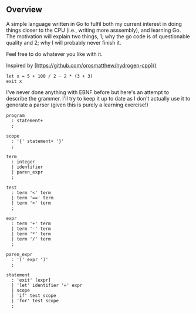 ## Overview

A simple language written in Go to fulfil both my current interest in doing things closer to the CPU (i.e., writing more asssembly), and learning Go. The motivation will explain two things, 1; why the go code is of questionable quality and 2; why I will probably never finish it.

Feel free to do whatever you like with it.

Inspired by [https://github.com/orosmatthew/hydrogen-cpp]()

```
let x = 5 + 100 / 2 - 2 * (3 + 3)  
exit x
```

I've never done anything with EBNF before but here's an attempt to describe the grammer. I'll try to keep it up to date as I don't actually use it to generate a parser (given this is purely a learning exercise!)

``` ebnf
program
  : statement+
  ;

scope
  : '{' statement+ '}'
  ;

term
  : integer
  | identifier
  | paren_expr
  ;

test
  : term '<' term
  | term '==' term
  | term '>' term
  ;

expr
  : term '+' term
  | term '-' term
  | term '*' term
  | term '/' term
  ;

paren_expr
  : '(' expr ')'
  ;

statement
  : 'exit' [expr]
  | 'let' identifier '=' expr
  | scope
  | 'if' test scope
  | 'for' test scope
  ;

```

